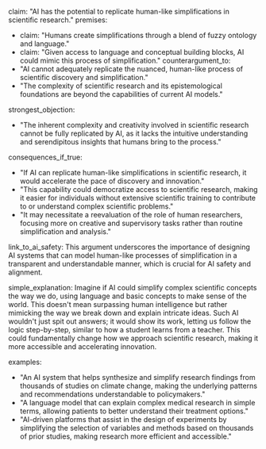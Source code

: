 claim: "AI has the potential to replicate human-like simplifications in scientific research."
premises:
  - claim: "Humans create simplifications through a blend of fuzzy ontology and language."
  - claim: "Given access to language and conceptual building blocks, AI could mimic this process of simplification."
counterargument_to:
  - "AI cannot adequately replicate the nuanced, human-like process of scientific discovery and simplification."
  - "The complexity of scientific research and its epistemological foundations are beyond the capabilities of current AI models."

strongest_objection:
  - "The inherent complexity and creativity involved in scientific research cannot be fully replicated by AI, as it lacks the intuitive understanding and serendipitous insights that humans bring to the process."

consequences_if_true:
  - "If AI can replicate human-like simplifications in scientific research, it would accelerate the pace of discovery and innovation."
  - "This capability could democratize access to scientific research, making it easier for individuals without extensive scientific training to contribute to or understand complex scientific problems."
  - "It may necessitate a reevaluation of the role of human researchers, focusing more on creative and supervisory tasks rather than routine simplification and analysis."

link_to_ai_safety: This argument underscores the importance of designing AI systems that can model human-like processes of simplification in a transparent and understandable manner, which is crucial for AI safety and alignment.

simple_explanation: Imagine if AI could simplify complex scientific concepts the way we do, using language and basic concepts to make sense of the world. This doesn't mean surpassing human intelligence but rather mimicking the way we break down and explain intricate ideas. Such AI wouldn't just spit out answers; it would show its work, letting us follow the logic step-by-step, similar to how a student learns from a teacher. This could fundamentally change how we approach scientific research, making it more accessible and accelerating innovation.

examples:
  - "An AI system that helps synthesize and simplify research findings from thousands of studies on climate change, making the underlying patterns and recommendations understandable to policymakers."
  - "A language model that can explain complex medical research in simple terms, allowing patients to better understand their treatment options."
  - "AI-driven platforms that assist in the design of experiments by simplifying the selection of variables and methods based on thousands of prior studies, making research more efficient and accessible."
